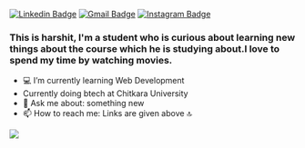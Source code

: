 

[![Linkedin Badge](https://img.shields.io/badge/-harshit_kansal-blue?style=social&logo=Linkedin&logoColor=blue&link=https://www.linkedin.com/in/harshit-kansal-482664190)](https://www.linkedin.com/in/harshit-kansal-482664190)
[![Gmail Badge](https://img.shields.io/badge/-harshitkansal84@gmail.com-c14438?style=social&logo=Gmail&logoColor=red&link=mailto:harshitkansal84@gmail.com)](mailto:harshitkansal84@gmail.com) [![Instagram Badge](https://img.shields.io/badge/-@_harshit._.kansal-833ab4?style=social&logo=Instagram&logoColor=A14DAF&link=https://www.instagram.com/_harshit._.kansal/)](https://www.instagram.com/_harshit._.kansal/) 

### This is harshit, I'm a student who is curious about learning new things about the course which he is studying about.I love to spend my time by watching movies.

- 💻 I’m currently learning Web Development
- Currently doing btech at Chitkara University 
- 💬 Ask me about: something new
- 📫 How to reach me: Links are given above 🔝

<img src="https://github-readme-stats.vercel.app/api?username=harshitkansal16&&show_icons=true&title_color=ffffff&icon_color=bb2acf&text_color=daf7dc&bg_color=151515">
